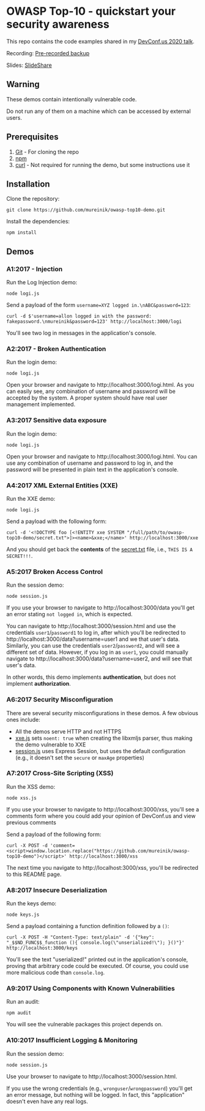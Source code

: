 # OWASP Top-10 - quickstart your security awareness

This repo contains the code examples shared in my [DevConf.us 2020 talk](https://devconfus2020.sched.com/event/eb6835469f571956a331b8382b8ca0a9).

Recording: [Pre-recorded
backup](https://www.youtube.com/watch?v=Unf-U_hPpH4&list=PL1nvafMwjHaDkO-1yyJ4PlJiutiMQyztA)

Slides:
[SlideShare](https://www.slideshare.net/AllonMureinik/devconfus-2020-owasp-top-10-allon-mureinik)

## Warning

These demos contain intentionally vulnerable code.

Do not run any of them on a machine which can be accessed by external users.

## Prerequisites
1. [Git](https://git-scm.com/) - For cloning the repo
2. [npm](https://www.npmjs.com/get-npm)
3. [curl](https://curl.haxx.se/) - Not required for running the demo, but some instructions use it

## Installation

Clone the repository:
```
git clone https://github.com/mureinik/owasp-top10-demo.git
```

Install the dependencies:
```
npm install
```

## Demos

### A1:2017 - Injection

Run the Log Injection demo:
```
node logi.js
```

Send a payload of the form `username=XYZ logged in.\nABC&password=123`:

```
curl -d $'username=allon logged in with the password: fakepassword.\nmureinik&password=123' http://localhost:3000/logi
```

You'll see two log in messages in the application's console.

### A2:2017 - Broken Authentication

Run the login demo:
```
node logi.js
```

Open your browser and navigate to http://localhost:3000/logi.html. As you can easily see, any combination of username
and password will be accepted by the system. A proper system should have real user management implemented.

### A3:2017 Sensitive data exposure

Run the login demo:
```
node logi.js
```

Open your browser and navigate to http://localhost:3000/logi.html. You can use any combination of username and password
to log in, and the password will be presented in plain text in the application's console.

### A4:2017 XML External Entities (XXE)

Run the XXE demo:
```
node logi.js
```

Send a payload with the following form:
```
curl -d '<!DOCTYPE foo [<!ENTITY xxe SYSTEM "/full/path/to/owasp-top10-demo/secret.txt">]><name>&xxe;</name>' http://localhost:3000/xxe
```

And you should get back the **contents** of the [secret.txt](secret.txt) file, i.e., `THIS IS A SECRET!!!`.

### A5:2017 Broken Access Control

Run the session demo:
```
node session.js
```

If you use your browser to navigate to http://localhost:3000/data you'll get an error stating `not logged in`, which is 
expected.

You can navigate to http://localhost:3000/session.html and use the credentials `user1`/`password1` to log in, after
which you'll be redirected to http://localhost:3000/data?username=user1 and we that user's data. Similarly, you can use
the credentials `user2`/`password2`, and will see a different set of data. However, if you log in as `user1`, you could
manually navigate to http://localhost:3000/data?username=user2, and will see that user's data.

In other words, this demo implements **authentication**, but does not implement **authorization**.

### A6:2017 Security Misconfiguration

There are several security misconfigurations in these demos. A few obvious ones include:
- All the demos serve HTTP and not HTTPS
- [xxe.js](xxe.js) sets `noent: true` when creating the libxmljs parser, thus making the demo vulnerable to XXE
- [session.js](session.js) uses Express Session, but uses the default configuration (e.g., it doesn't set the `secure` or `maxAge` properties)

### A7:2017 Cross-Site Scripting (XSS)

Run the XSS demo:
```
node xss.js
```

If you use your browser to navigate to http://localhost:3000/xss, you'll see a comments form where you could add your
opinion of DevConf.us and view previous comments

Send a payload of the following form:
```
curl -X POST -d 'comment=<script>window.location.replace("https://github.com/mureinik/owasp-top10-demo")</script>' http://localhost:3000/xss
```

The next time you navigate to http://localhost:3000/xss, you'll be redirected to this README page.

### A8:2017 Insecure Deserialization

Run the keys demo:
```
node keys.js
```

Send a payload containing a function definition followed by a `()`:
```
curl -X POST -H "Content-Type: text/plain" -d '{"key": "_$$ND_FUNC$$_function (){ console.log(\"unserialized!\"); }()"}' http://localhost:3000/keys
```

You'll see the text "userialized!" printed out in the application's console, proving that arbitrary code could be
executed. Of course, you could use more malicious code than `console.log`.

### A9:2017 Using Components with Known Vulnerabilities

Run an audit:
```
npm audit
```

You will see the vulnerable packages this project depends on.

### A10:2017 Insufficient Logging & Monitoring

Run the session demo:
```
node session.js
```

Use your browser to navigate to http://localhost:3000/session.html. 

If you use the wrong credentials (e.g., `wronguser`/`wrongpassword`) you'll get an error message, but nothing will be
logged.
In fact, this "application" doesn't even have any real logs. 
